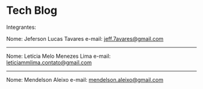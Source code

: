# Tech Blog

Integrantes:

Nome: Jeferson Lucas Tavares
e-mail: jeff.7avares@gmail.com

------------------------------

Nome: Letícia Melo Menezes Lima
e-mail: leticiammlima.contato@gmail.com

------------------------------

Nome: Mendelson Aleixo 
e-mail: mendelson.aleixo@gmail.com
